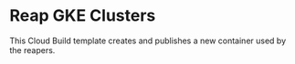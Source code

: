 Reap GKE Clusters
=================

This Cloud Build template creates and publishes a new container used by the
reapers.
